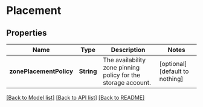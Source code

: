 # Placement


## Properties
Name | Type | Description | Notes
------------ | ------------- | ------------- | -------------
**zonePlacementPolicy** | **String** | The availability zone pinning policy for the storage account. | [optional] [default to nothing]


[[Back to Model list]](../README.md#models) [[Back to API list]](../README.md#api-endpoints) [[Back to README]](../README.md)


